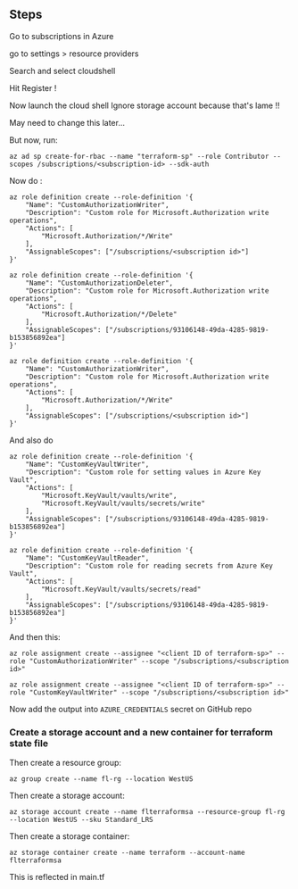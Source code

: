 ## Steps


Go to subscriptions in Azure

go to settings > resource providers

Search and select cloudshell

Hit Register !

Now launch the cloud shell
Ignore storage account because that's lame !!

May need to change this later...

But now, run:

`az ad sp create-for-rbac --name "terraform-sp" --role Contributor --scopes /subscriptions/<subscription-id> --sdk-auth`

Now do :

```
az role definition create --role-definition '{
    "Name": "CustomAuthorizationWriter",
    "Description": "Custom role for Microsoft.Authorization write operations",
    "Actions": [
        "Microsoft.Authorization/*/Write"
    ],
    "AssignableScopes": ["/subscriptions/<subscription id>"]
}'

az role definition create --role-definition '{
    "Name": "CustomAuthorizationDeleter",
    "Description": "Custom role for Microsoft.Authorization write operations",
    "Actions": [
        "Microsoft.Authorization/*/Delete"
    ],
    "AssignableScopes": ["/subscriptions/93106148-49da-4285-9819-b153856892ea"]
}'
```

```
az role definition create --role-definition '{
    "Name": "CustomAuthorizationWriter",
    "Description": "Custom role for Microsoft.Authorization write operations",
    "Actions": [
        "Microsoft.Authorization/*/Write"
    ],
    "AssignableScopes": ["/subscriptions/<subscription id>"]
}'
```


And also do


```
az role definition create --role-definition '{
    "Name": "CustomKeyVaultWriter",
    "Description": "Custom role for setting values in Azure Key Vault",
    "Actions": [
        "Microsoft.KeyVault/vaults/write",
        "Microsoft.KeyVault/vaults/secrets/write"
    ],
    "AssignableScopes": ["/subscriptions/93106148-49da-4285-9819-b153856892ea"]
}'
```

```
az role definition create --role-definition '{
    "Name": "CustomKeyVaultReader",
    "Description": "Custom role for reading secrets from Azure Key Vault",
    "Actions": [
        "Microsoft.KeyVault/vaults/secrets/read"
    ],
    "AssignableScopes": ["/subscriptions/93106148-49da-4285-9819-b153856892ea"]
}'
```

And then this:

`az role assignment create --assignee "<client ID of terraform-sp>" --role "CustomAuthorizationWriter" --scope "/subscriptions/<subscription id>"`

`az role assignment create --assignee "<client ID of terraform-sp>" --role "CustomKeyVaultWriter" --scope "/subscriptions/<subscription id>"`

<!-- Now with that json output:

put ARM_CLIENT_ID as clientId
put ARM_CLIENT_SECRET as clientSecret
put ARM_TENANT_ID as tenantId

into github actions secrets! -->

Now add the output into `AZURE_CREDENTIALS` secret on GitHub repo

### Create a storage account and a new container for terraform state file

Then create a resource group:

`az group create --name fl-rg --location WestUS`

Then create a storage account:

`az storage account create --name flterraformsa --resource-group fl-rg --location WestUS --sku Standard_LRS`

Then create a storage container:

`az storage container create --name terraform --account-name flterraformsa`

This is reflected in main.tf